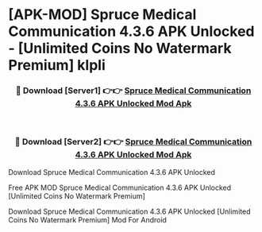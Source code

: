 # [APK-MOD] Spruce  Medical Communication 4.3.6 APK Unlocked - [Unlimited Coins No Watermark Premium] klpli



<div align="center">
<h3>🔴 Download [Server1] 👉👉 <a href="https://momento.my/?title=Spruce__Medical_Communication_4.3.6_APK_Unlocked">Spruce  Medical Communication 4.3.6 APK Unlocked Mod Apk</a></h3><br>

<h3>🔴 Download [Server2] 👉👉 <a href="https://momento.my/?title=Spruce__Medical_Communication_4.3.6_APK_Unlocked">Spruce  Medical Communication 4.3.6 APK Unlocked Mod Apk</a></h3>
</div>



Download Spruce  Medical Communication 4.3.6 APK Unlocked 

Free APK MOD Spruce  Medical Communication 4.3.6 APK Unlocked [Unlimited Coins No Watermark Premium]

Download Spruce  Medical Communication 4.3.6 APK Unlocked [Unlimited Coins No Watermark Premium] Mod For Android
